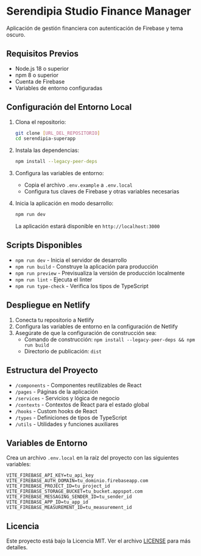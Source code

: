 # Serendipia Studio Finance Manager

Aplicación de gestión financiera con autenticación de Firebase y tema oscuro.

## Requisitos Previos

- Node.js 18 o superior
- npm 8 o superior
- Cuenta de Firebase
- Variables de entorno configuradas

## Configuración del Entorno Local

1. Clona el repositorio:
   ```bash
   git clone [URL_DEL_REPOSITORIO]
   cd serendipia-superapp
   ```

2. Instala las dependencias:
   ```bash
   npm install --legacy-peer-deps
   ```

3. Configura las variables de entorno:
   - Copia el archivo `.env.example` a `.env.local`
   - Configura tus claves de Firebase y otras variables necesarias

4. Inicia la aplicación en modo desarrollo:
   ```bash
   npm run dev
   ```
   La aplicación estará disponible en `http://localhost:3000`

## Scripts Disponibles

- `npm run dev` - Inicia el servidor de desarrollo
- `npm run build` - Construye la aplicación para producción
- `npm run preview` - Previsualiza la versión de producción localmente
- `npm run lint` - Ejecuta el linter
- `npm run type-check` - Verifica los tipos de TypeScript

## Despliegue en Netlify

1. Conecta tu repositorio a Netlify
2. Configura las variables de entorno en la configuración de Netlify
3. Asegúrate de que la configuración de construcción sea:
   - Comando de construcción: `npm install --legacy-peer-deps && npm run build`
   - Directorio de publicación: `dist`

## Estructura del Proyecto

- `/components` - Componentes reutilizables de React
- `/pages` - Páginas de la aplicación
- `/services` - Servicios y lógica de negocio
- `/contexts` - Contextos de React para el estado global
- `/hooks` - Custom hooks de React
- `/types` - Definiciones de tipos de TypeScript
- `/utils` - Utilidades y funciones auxiliares

## Variables de Entorno

Crea un archivo `.env.local` en la raíz del proyecto con las siguientes variables:

```
VITE_FIREBASE_API_KEY=tu_api_key
VITE_FIREBASE_AUTH_DOMAIN=tu_dominio.firebaseapp.com
VITE_FIREBASE_PROJECT_ID=tu_project_id
VITE_FIREBASE_STORAGE_BUCKET=tu_bucket.appspot.com
VITE_FIREBASE_MESSAGING_SENDER_ID=tu_sender_id
VITE_FIREBASE_APP_ID=tu_app_id
VITE_FIREBASE_MEASUREMENT_ID=tu_measurement_id
```

## Licencia

Este proyecto está bajo la Licencia MIT. Ver el archivo [LICENSE](LICENSE) para más detalles.
